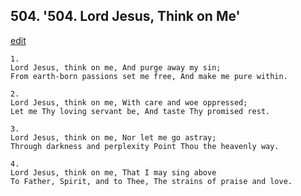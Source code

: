 
## 504.  '504. Lord Jesus, Think on Me'
[edit](https://docs.google.com/document/d/1exXC2fi9WQCUdAgrxYlzBWQjWaGD3q1E/edit?mode=html)






    1.
    Lord Jesus, think on me, And purge away my sin;
    From earth-born passions set me free, And make me pure within.

    2.
    Lord Jesus, think on me, With care and woe oppressed;
    Let me Thy loving servant be, And taste Thy promised rest.

    3.
    Lord Jesus, think on me, Nor let me go astray;
    Through darkness and perplexity Point Thou the heavenly way.

    4.
    Lord Jesus, think on me, That I may sing above
    To Father, Spirit, and to Thee, The strains of praise and love.
